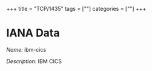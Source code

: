 +++
title = "TCP/1435"
tags = [""]
categories = [""]
+++

# IANA Data

_Name:_ ibm-cics

_Description:_ IBM CICS

